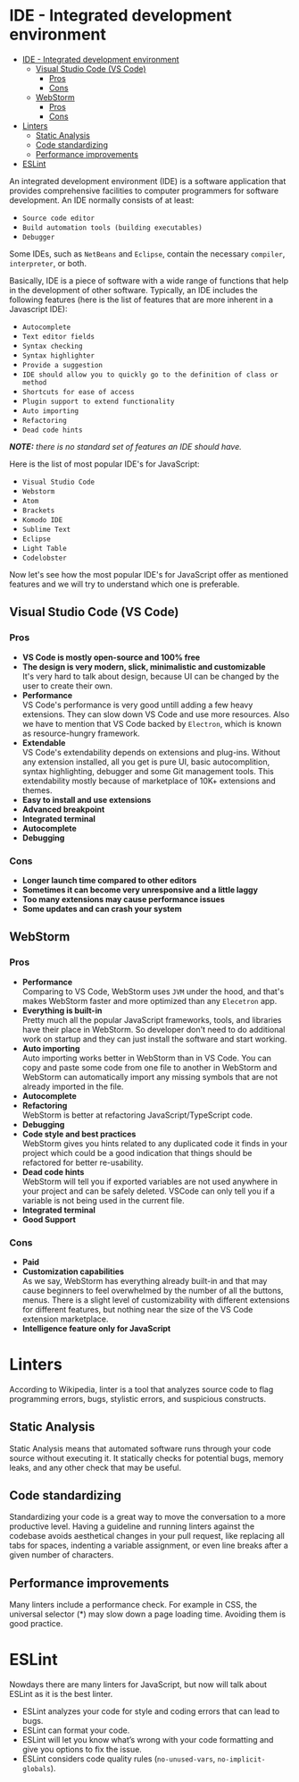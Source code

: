 # IDE - Integrated development environment

- [IDE - Integrated development environment](#ide---integrated-development-environment)
  - [Visual Studio Code (VS Code)](#visual-studio-code-vs-code)
    - [Pros](#pros)
    - [Cons](#cons)
  - [WebStorm](#webstorm)
    - [Pros](#pros-1)
    - [Cons](#cons-1)
- [Linters](#linters)
  - [Static Analysis](#static-analysis)
  - [Code standardizing](#code-standardizing)
  - [Performance improvements](#performance-improvements)
- [ESLint](#eslint)

An integrated development environment (IDE) is a software application that provides comprehensive facilities to computer programmers for software development. An IDE normally consists of at least:

- `Source code editor`
- `Build automation tools (building executables)`
- `Debugger`

Some IDEs, such as `NetBeans` and `Eclipse`, contain the necessary `compiler`, `interpreter`, or both.

Basically, IDE is a piece of software with a wide range of functions that help in the development of other software.
Typically, an IDE includes the following features (here is the list of features that are more inherent in a Javascript IDE):

- `Autocomplete`
- `Text editor fields`
- `Syntax checking`
- `Syntax highlighter`
- `Provide a suggestion`
- `IDE should allow you to quickly go to the definition of class or method`
- `Shortcuts for ease of access`
- `Plugin support to extend functionality`
- `Auto importing`
- `Refactoring`
- `Dead code hints`

***NOTE:*** *there is no standard set of features an IDE should have.*

Here is the list of most popular IDE's for JavaScript:

- `Visual Studio Code`
- `Webstorm`
- `Atom`
- `Brackets`
- `Komodo IDE`
- `Sublime Text`
- `Eclipse`
- `Light Table`
- `Codelobster`

Now let's see how the most popular IDE's for JavaScript offer as mentioned features and we will try to understand which one is preferable.

## Visual Studio Code (VS Code)

### Pros
- **VS Code is mostly open-source and 100% free**
- **The design is very modern, slick, minimalistic and customizable**  
  It's very hard to talk about design, because UI can be changed by the user to create their own.
- **Performance**  
  VS Code's performance is very good untill adding a few heavy extensions. They can slow down VS Code and use more resources. Also we have to mention that VS Code backed by `Electron`, which is known as resource-hungry framework.
- **Extendable**  
  VS Code's extendability depends on extensions and plug-ins. Without any extension installed, all you get is pure UI, basic autocomplition, syntax highlighting, debugger and some Git management tools. This extendability mostly because of marketplace of 10K+ extensions and themes.
- **Easy to install and use extensions**
- **Advanced breakpoint**
- **Integrated terminal**
- **Autocomplete**
- **Debugging**

### Cons
- **Longer launch time compared to other editors**
- **Sometimes it can become very unresponsive and a little laggy**
- **Too many extensions may cause performance issues**
- **Some updates and can crash your system**

## WebStorm

### Pros
- **Performance**  
  Comparing to VS Code, WebStorm uses `JVM` under the hood, and that's makes WebStorm faster and more optimized than any `Elecetron` app.
- **Everything is built-in**  
  Pretty much all the popular JavaScript frameworks, tools, and libraries have their place in WebStorm. So developer don't need to do additional work on startup and they  can just install the software and start working.
- **Auto importing**  
  Auto importing works better in WebStorm than in VS Code. You can copy and paste some code from one file to another in WebStorm and WebStorm can automatically import any missing symbols that are not already imported in the file.
- **Autocomplete**
- **Refactoring**  
  WebStorm is better at refactoring JavaScript/TypeScript code.
- **Debugging**
- **Code style and best practices**  
  WebStorm gives you hints related to any duplicated code it finds in your project which could be a good indication that things should be refactored for better re-usability.
- **Dead code hints**  
  WebStorm will tell you if exported variables are not used anywhere in your project and can be safely deleted. VSCode can only tell you if a variable is not being used in the current file.
- **Integrated terminal**
- **Good Support**

### Cons
- **Paid**
- **Customization capabilities**  
  As we say, WebStorm has everything already built-in and that may cause beginners to feel overwhelmed by the number of all the buttons, menus. There is a slight level of customizability with different extensions for different features, but nothing near the size of the VS Code extension marketplace.
- **Intelligence feature only for JavaScript**

# Linters

According to Wikipedia, linter is a tool that analyzes source code to flag programming errors, bugs, stylistic errors, and suspicious constructs.

## Static Analysis
Static Analysis means that automated software runs through your code source without executing it. It statically checks for potential bugs, memory leaks, and any other check that may be useful.

## Code standardizing
Standardizing your code is a great way to move the conversation to a more productive level. Having a guideline and running linters against the codebase avoids aesthetical changes in your pull request, like replacing all tabs for spaces, indenting a variable assignment, or even line breaks after a given number of characters.

## Performance improvements
Many linters include a performance check. For example in CSS, the universal selector (*) may slow down a page loading time. Avoiding them is good practice.

# ESLint

Nowdays there are many linters for JavaScript, but now will talk about ESLint as it is the best linter.

- ESLint analyzes your code for style and coding errors that can lead to bugs.
- ESLint can format your code.
- ESLint will let you know what’s wrong with your code formatting and give you options to fix the issue.
- ESLint considers code quality rules (`no-unused-vars`, `no-implicit-globals`).
